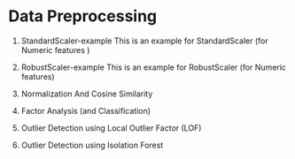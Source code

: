 # Data Preprocessing

1. StandardScaler-example
This is an example for StandardScaler (for Numeric features )

2. RobustScaler-example
This is an example for RobustScaler  (for Numeric features)

3. Normalization And Cosine Similarity

4. Factor Analysis (and Classification)

5. Outlier Detection using Local Outlier Factor (LOF)

6. Outlier Detection using Isolation Forest
